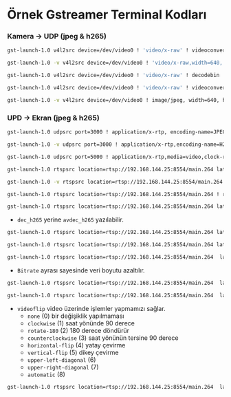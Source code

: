 # Örnek Gstreamer Terminal Kodları
### Kamera -> UDP (jpeg & h265)
```bash 
gst-launch-1.0 v4l2src device=/dev/video0 ! 'video/x-raw' ! videoconvert ! jpegenc ! rtpjpegpay ! udpsink host= port=3000
```
```bash
gst-launch-1.0 -v v4l2src device=/dev/video0 ! 'video/x-raw,width=640, height=480,framerate=30/1' ! videoconvert ! jpegenc ! rtpjpegpay ! udpsink host=  port=3000
```
```bash
gst-launch-1.0 v4l2src device=/dev/video0 ! 'video/x-raw' ! decodebin ! videoconvert ! x264enc tune=zerolatency ! rtph264pay ! udpsink host= port=5000
```
```bash
gst-launch-1.0 v4l2src device=/dev/video0 ! 'video/x-raw' ! videoconvert ! nvvidconv ! 'video/x-raw(memory:NVMM), format=NV12' ! nvv4l2h265enc ! h265parse ! rtph265pay config-interval=1 pt=96 ! udpsink host=  port=3000
```
```bash
gst-launch-1.0 -v v4l2src device=/dev/video0 ! image/jpeg, width=640, height=480, framerate=30/1 !  queue ! jpegdec ! nvvidconv ! 'video/x-raw(memory:NVMM),format=NV12' ! nvv4l2h265enc bitrate=4000000 ! h265parse ! rtph265pay config-interval=1 pt=96 ! udpsink host=10.223.6.6  port=3000
```

### UPD -> Ekran (jpeg & h265)
```bash
gst-launch-1.0 udpsrc port=3000 ! application/x-rtp, encoding-name=JPEG,payload=26 ! rtpjpegdepay ! jpegdec ! autovideosink
```
```bash
gst-launch-1.0 -v udpsrc port=3000 ! application/x-rtp,encoding-name=H265,payload=96 ! rtph265depay ! h265parse ! decodebin ! autovideosink
```
```bash
gst-launch-1.0 udpsrc port=5000 ! application/x-rtp,media=video,clock-rate=90000,encoding-name=H264,payload=96 ! rtph264depay ! avdec_h264 ! autovideosink
```

```bash
gst-launch-1.0 rtspsrc location=rtsp://192.168.144.25:8554/main.264 latency=100 ! decodebin ! autovideosink
```
```bash
gst-launch-1.0 -v rtspsrc location=rtsp://192.168.144.25:8554/main.264 latency=100 ! decodebin ! autovideosink # -v çıktının daha detaylı olmasını dağlar.
```

```bash
gst-launch-1.0 rtspsrc location=rtsp://192.168.144.25:8554/main.264 ! rtph265depay ! h265parse ! avdec_h265  ! autovideosink
```

```bash
gst-launch-1.0 rtspsrc location=rtsp://192.168.144.25:8554/main.264 latency=100 ! decodebin ! videoconvert ! video/x-raw,format=I420 ! udpsink host= port=5000
```
- `dec_h265` yerine `avdec_h265` yazılabilir.
    
```bash
gst-launch-1.0 rtspsrc location=rtsp://192.168.144.25:8554/main.264 latency=100  ! rtph265depay ! h265parse ! dec_h265 ! videoconvert ! jpegenc ! rtpjpegpay ! udpsink host= port=3000
```

```bash
gst-launch-1.0 rtspsrc location=rtsp://192.168.144.25:8554/main.264 latency=100 ! decodebin ! videoconvert ! video/x-raw,format=I420 ! videoconvert ! jpegenc ! rtpjpegpay ! udpsink host= port=3000
```

```bash
gst-launch-1.0 rtspsrc location=rtsp://192.168.144.25:8554/main.264  latency=10 ! rtph265depay ! h265parse ! avdec_h265 ! videoconvert ! nvvidconv ! 'video/x-raw(memory:NVMM),format=NV12' ! nvv4l2h265enc ! h265parse ! rtph265pay config-interval=1 pt=96 ! udpsink host= port=3000
```
- `Bitrate` ayrası sayesinde veri boyutu azaltılır.
```bash
gst-launch-1.0 rtspsrc location=rtsp://192.168.144.25:8554/main.264  latency=10 ! rtph265depay ! h265parse ! avdec_h265 ! videoconvert ! queue  ! nvvidconv ! 'video/x-raw(memory:NVMM),format=NV12' ! nvv4l2h265enc bitrate=600000 ! h265parse ! rtph265pay config-interval=1 pt=96 ! udpsink host= port=3000
```

```bash
gst-launch-1.0 rtspsrc location=rtsp://192.168.144.25:8554/main.264  latency=1 ! rtph265depay ! h265parse ! avdec_h265 !  nvvidconv ! 'video/x-raw(memory:NVMM),width=1280,height=720' ! nvv4l2h264enc  bitrate=600000 insert-sps-pps=1 idrinterval=15 ! h264parse ! rtph264pay config-interval=1 pt=96 ! udpsink host= port=3000 sync=false async=false
```

- `videoflip` video üzerinde işlemler yapmamızı sağlar. 
    - `none` (0) bir değişiklik yapılmaması
    - `clockwise` (1) saat yönünde 90 derece
    - `rotate-180` (2) 180 derece döndürür
    - `counterclockwise` (3) saat yönünün tersine 90 derece
    - `horizontal-flip` (4) yatay çevirme
    - `vertical-flip` (5) dikey çevirme
    - `upper-left-diagonal` (6) 
    - `upper-right-diagonal` (7)
    - `automatic` (8)

```bash
gst-launch-1.0 rtspsrc location=rtsp://192.168.144.25:8554/main.264  latency=10 ! rtph265depay ! h265parse ! avdec_h265 ! videoflip method=rotate-180 ! nvvidconv ! 'video/x-raw(memory:NVMM),format=NV12' ! nvv4l2h264enc bitrate=600000 ! h264parse ! rtph264pay config-interval=1 pt=96 ! udpsink host= port=3000
```
